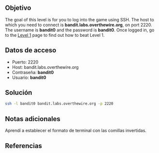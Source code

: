 ## Objetivo

The goal of this level is for you to log into the game using SSH. The host to which you need to connect is **bandit.labs.overthewire.org**, on port 2220. The username is **bandit0** and the password is **bandit0**. Once logged in, go to the [Level 1](https://overthewire.org/wargames/bandit/bandit1.html) page to find out how to beat Level 1.

## Datos de acceso
- Puerto: 2220
- Host: bandit.labs.overthewire.org
- Contraseña: **bandit0**
- Usuario: **bandit0**

## Solución

```bash
ssh -l bandit0 bandit.labs.overthewire.org -p 2220
```

## Notas adicionales

Aprendí a establecer el formato de terminal con las comillas invertidas.
## Referencias